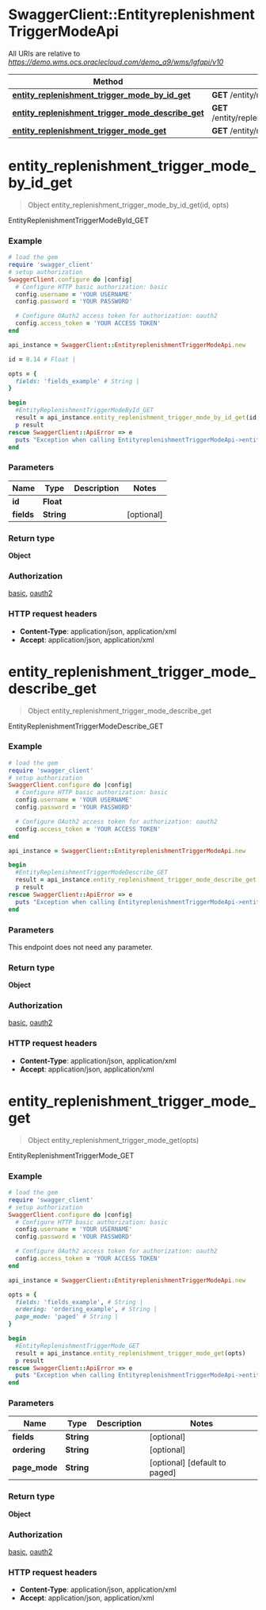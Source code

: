 # SwaggerClient::EntityreplenishmentTriggerModeApi

All URIs are relative to *https://demo.wms.ocs.oraclecloud.com/demo_a9/wms/lgfapi/v10*

Method | HTTP request | Description
------------- | ------------- | -------------
[**entity_replenishment_trigger_mode_by_id_get**](EntityreplenishmentTriggerModeApi.md#entity_replenishment_trigger_mode_by_id_get) | **GET** /entity/replenishment_trigger_mode/{id} | EntityReplenishmentTriggerModeById_GET
[**entity_replenishment_trigger_mode_describe_get**](EntityreplenishmentTriggerModeApi.md#entity_replenishment_trigger_mode_describe_get) | **GET** /entity/replenishment_trigger_mode/describe | EntityReplenishmentTriggerModeDescribe_GET
[**entity_replenishment_trigger_mode_get**](EntityreplenishmentTriggerModeApi.md#entity_replenishment_trigger_mode_get) | **GET** /entity/replenishment_trigger_mode | EntityReplenishmentTriggerMode_GET


# **entity_replenishment_trigger_mode_by_id_get**
> Object entity_replenishment_trigger_mode_by_id_get(id, opts)

EntityReplenishmentTriggerModeById_GET



### Example
```ruby
# load the gem
require 'swagger_client'
# setup authorization
SwaggerClient.configure do |config|
  # Configure HTTP basic authorization: basic
  config.username = 'YOUR USERNAME'
  config.password = 'YOUR PASSWORD'

  # Configure OAuth2 access token for authorization: oauth2
  config.access_token = 'YOUR ACCESS TOKEN'
end

api_instance = SwaggerClient::EntityreplenishmentTriggerModeApi.new

id = 8.14 # Float | 

opts = { 
  fields: 'fields_example' # String | 
}

begin
  #EntityReplenishmentTriggerModeById_GET
  result = api_instance.entity_replenishment_trigger_mode_by_id_get(id, opts)
  p result
rescue SwaggerClient::ApiError => e
  puts "Exception when calling EntityreplenishmentTriggerModeApi->entity_replenishment_trigger_mode_by_id_get: #{e}"
end
```

### Parameters

Name | Type | Description  | Notes
------------- | ------------- | ------------- | -------------
 **id** | **Float**|  | 
 **fields** | **String**|  | [optional] 

### Return type

**Object**

### Authorization

[basic](../README.md#basic), [oauth2](../README.md#oauth2)

### HTTP request headers

 - **Content-Type**: application/json, application/xml
 - **Accept**: application/json, application/xml



# **entity_replenishment_trigger_mode_describe_get**
> Object entity_replenishment_trigger_mode_describe_get

EntityReplenishmentTriggerModeDescribe_GET



### Example
```ruby
# load the gem
require 'swagger_client'
# setup authorization
SwaggerClient.configure do |config|
  # Configure HTTP basic authorization: basic
  config.username = 'YOUR USERNAME'
  config.password = 'YOUR PASSWORD'

  # Configure OAuth2 access token for authorization: oauth2
  config.access_token = 'YOUR ACCESS TOKEN'
end

api_instance = SwaggerClient::EntityreplenishmentTriggerModeApi.new

begin
  #EntityReplenishmentTriggerModeDescribe_GET
  result = api_instance.entity_replenishment_trigger_mode_describe_get
  p result
rescue SwaggerClient::ApiError => e
  puts "Exception when calling EntityreplenishmentTriggerModeApi->entity_replenishment_trigger_mode_describe_get: #{e}"
end
```

### Parameters
This endpoint does not need any parameter.

### Return type

**Object**

### Authorization

[basic](../README.md#basic), [oauth2](../README.md#oauth2)

### HTTP request headers

 - **Content-Type**: application/json, application/xml
 - **Accept**: application/json, application/xml



# **entity_replenishment_trigger_mode_get**
> Object entity_replenishment_trigger_mode_get(opts)

EntityReplenishmentTriggerMode_GET



### Example
```ruby
# load the gem
require 'swagger_client'
# setup authorization
SwaggerClient.configure do |config|
  # Configure HTTP basic authorization: basic
  config.username = 'YOUR USERNAME'
  config.password = 'YOUR PASSWORD'

  # Configure OAuth2 access token for authorization: oauth2
  config.access_token = 'YOUR ACCESS TOKEN'
end

api_instance = SwaggerClient::EntityreplenishmentTriggerModeApi.new

opts = { 
  fields: 'fields_example', # String | 
  ordering: 'ordering_example', # String | 
  page_mode: 'paged' # String | 
}

begin
  #EntityReplenishmentTriggerMode_GET
  result = api_instance.entity_replenishment_trigger_mode_get(opts)
  p result
rescue SwaggerClient::ApiError => e
  puts "Exception when calling EntityreplenishmentTriggerModeApi->entity_replenishment_trigger_mode_get: #{e}"
end
```

### Parameters

Name | Type | Description  | Notes
------------- | ------------- | ------------- | -------------
 **fields** | **String**|  | [optional] 
 **ordering** | **String**|  | [optional] 
 **page_mode** | **String**|  | [optional] [default to paged]

### Return type

**Object**

### Authorization

[basic](../README.md#basic), [oauth2](../README.md#oauth2)

### HTTP request headers

 - **Content-Type**: application/json, application/xml
 - **Accept**: application/json, application/xml



